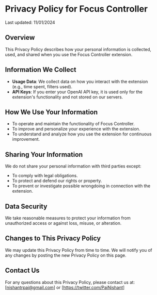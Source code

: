 # Privacy Policy for Focus Controller

Last updated: 11/01/2024

## Overview
This Privacy Policy describes how your personal information is collected, used, and shared when you use the Focus Controller extension.

## Information We Collect
- **Usage Data**: We collect data on how you interact with the extension (e.g., time spent, filters used).
- **API Keys**: If you enter your OpenAI API key, it is used only for the extension's functionality and not stored on our servers.

## How We Use Your Information
- To operate and maintain the functionality of Focus Controller.
- To improve and personalize your experience with the extension.
- To understand and analyze how you use the extension for continuous improvement.

## Sharing Your Information
We do not share your personal information with third parties except:
- To comply with legal obligations.
- To protect and defend our rights or property.
- To prevent or investigate possible wrongdoing in connection with the extension.

## Data Security
We take reasonable measures to protect your information from unauthorized access or against loss, misuse, or alteration.

## Changes to This Privacy Policy
We may update this Privacy Policy from time to time. We will notify you of any changes by posting the new Privacy Policy on this page.

## Contact Us
For any questions about this Privacy Policy, please contact us at: [nishantrpai@gmail.com] or [https://twitter.com/PaiNishant]

